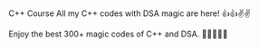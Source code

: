 C++ Course
All my C++ codes with DSA magic are here! 👍👍✌️✌️

Enjoy the best 300+ magic codes of C++ and DSA. 💖💖💖💖💖

